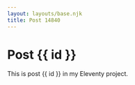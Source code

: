 ```yaml
---
layout: layouts/base.njk
title: Post 14840
---
```


# Post {{ id }}

This is post {{ id }} in my Eleventy project.
